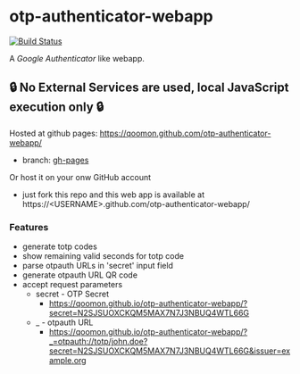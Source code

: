 # otp-authenticator-webapp
[![Build Status](https://travis-ci.org/qoomon/otp-authenticator-webapp.svg?branch=master)](https://travis-ci.org/qoomon/otp-authenticator-webapp)

A *Google Authenticator* like webapp.

## 🔒 No External Services are used, local JavaScript execution only 🔒

Hosted at github pages: https://qoomon.github.com/otp-authenticator-webapp/
* branch: [gh-pages](https://github.com/qoomon/otp-authenticator-webapp/tree/gh-pages)

Or host it on your onw GitHub account 
* just fork this repo and this web app is available at https://\<USERNAME>.github.com/otp-authenticator-webapp/


### Features
* generate totp codes
* show remaining valid seconds for totp code
* parse otpauth URLs in 'secret' input field
* generate otpauth URL QR code
* accept request parameters
  * secret - OTP Secret
    * https://qoomon.github.io/otp-authenticator-webapp/?secret=N2SJSUOXCKQM5MAX7N7J3NBUQ4WTL66G
  * _ - otpauth URL 
    * https://qoomon.github.io/otp-authenticator-webapp/?_=otpauth://totp/john.doe?secret=N2SJSUOXCKQM5MAX7N7J3NBUQ4WTL66G&issuer=example.org
